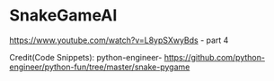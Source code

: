 # SnakeGameAI

https://www.youtube.com/watch?v=L8ypSXwyBds - part 4

Credit(Code Snippets): python-engineer- https://github.com/python-engineer/python-fun/tree/master/snake-pygame

